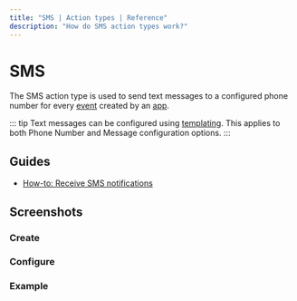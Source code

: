```yaml
---
title: "SMS | Action types | Reference"
description: "How do SMS action types work?"
---
```


# SMS

The SMS action type is used to send text messages to a configured phone number for every [event](/reference/events/) created by an [app](/reference/apps/).

::: tip
Text messages can be configured using [templating](/reference/templating/). This applies to both Phone Number and Message configuration options.
:::

## Guides

* [How-to: Receive SMS notifications](/how-to/receive-sms-notifications/)

## Screenshots

### Create

<CaptionedImage
  src="/images/modals/office-create-action-sms.png"
  alt="The 'New action' dialog with the 'SMS' action type selected in the Routegy admin app"
  width="75%"
/>

### Configure

<CaptionedImage
  src="/images/modals/office-create-action-sms-filled.png"
  alt="The 'New action' dialog with the 'SMS' action type configured in the Routegy admin app"
  width="75%"
/>

### Example

<CaptionedImage
  src="/images/actions/personal-office-coffee-machine-sms.png"
  alt="An SMS message generated by an interaction with a Routegy app named 'Coffee machine'"
  width="75%"
/>
